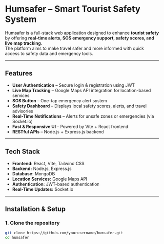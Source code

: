 # Humsafer – Smart Tourist Safety System

Humsafer is a full-stack web application designed to enhance **tourist safety** by offering **real-time alerts, SOS emergency support, safety scores, and live map tracking**.  
The platform aims to make travel safer and more informed with quick access to safety data and emergency tools.

---

## Features
- **User Authentication** – Secure login & registration using JWT  
- **Live Map Tracking** – Google Maps API integration for location-based services  
- **SOS Button** – One-tap emergency alert system  
- **Safety Dashboard** – Displays local safety scores, alerts, and travel advisories  
- **Real-Time Notifications** – Alerts for unsafe zones or emergencies (via Socket.io)  
- **Fast & Responsive UI** – Powered by Vite + React frontend  
- **RESTful APIs** – Node.js + Express.js backend  

---

## Tech Stack
- **Frontend:** React, Vite, Tailwind CSS  
- **Backend:** Node.js, Express.js  
- **Database:** MongoDB  
- **Location Services:** Google Maps API  
- **Authentication:** JWT-based authentication  
- **Real-Time Updates:** Socket.io  

---

## Installation & Setup

### 1. Clone the repository
```bash
git clone https://github.com/yourusername/humsafer.git
cd humsafer
